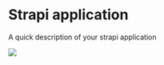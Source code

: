 # Strapi application

A quick description of your strapi application

<a href="https://www.heroku.com/deploy/?template=https://github.com/KinGwaL/strapi-heroku-template">
<img src="https://assets.strapi.io/uploads/Deploy_button_heroku_b1043fc67d.png" />
</a>
